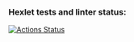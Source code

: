 ### Hexlet tests and linter status:
[![Actions Status](https://github.com/RSuarezwilli/fullstack-javascript-project-138/actions/workflows/hexlet-check.yml/badge.svg)](https://github.com/RSuarezwilli/fullstack-javascript-project-138/actions)